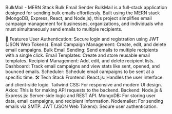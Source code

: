 BulkMail - MERN Stack Bulk Email Sender
BulkMail is a full-stack application designed for sending bulk emails effortlessly.
Built using the MERN stack (MongoDB, Express, React, and Node.js), this project simplifies email campaign management for businesses, organizations,
and individuals who must simultaneously send emails to multiple recipients.

🚀 Features
User Authentication: Secure login and registration using JWT (JSON Web Tokens).
Email Campaign Management: Create, edit, and delete email campaigns.
Bulk Email Sending: Send emails to multiple recipients with a single click.
Email Templates: Create and store reusable email templates.
Recipient Management: Add, edit, and delete recipient lists.
Dashboard: Track email campaigns and view stats like sent, opened, and bounced emails.
Scheduler: Schedule email campaigns to be sent at a specific time.
🛠️ Tech Stack
Frontend:
React.js: Handles the user interface and client-side logic.
Tailwind CSS: For responsive and modern UI design.
Axios: This is for making API requests to the backend.
Backend:
Node.js & Express.js: Server-side logic and REST API.
MongoDB: For storing user data, email campaigns, and recipient information.
Nodemailer: For sending emails via SMTP.
JWT (JSON Web Tokens): Secure user authentication.

